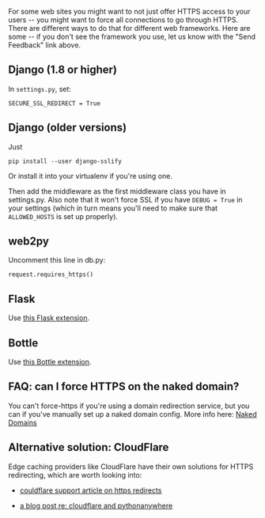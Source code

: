 
<!--
.. title: Forcing HTTPS
.. slug: ForcingHTTPS
.. date: 2015-05-13 14:35:28 UTC+01:00
.. tags:
.. category:
.. link:
.. description:
.. type: text
-->




For some web sites you might want to not just offer HTTPS access to your users
-- you might want to force all connections to go through HTTPS. There are
different ways to do that for different web frameworks. Here are some -- if you
don't see the framework you use, let us know with the "Send Feedback" link
above.


## Django (1.8 or higher)

In `settings.py`, set:

    SECURE_SSL_REDIRECT = True


## Django (older versions)

Just

    pip install --user django-sslify


Or install it into your virtualenv if you're using one.

Then add the middleware as the first middleware class you have in settings.py.
Also note that it won't force SSL if you have `DEBUG = True` in your settings
(which in turn means you'll need to make sure that `ALLOWED_HOSTS` is set up
properly).


## web2py


Uncomment this line in db.py:

    request.requires_https()



## Flask


Use [this Flask extension](https://github.com/kennethreitz/flask-sslify).


## Bottle


Use [this Bottle extension](https://pypi.python.org/pypi/Bottle-SSLify/0.0.1).


## FAQ:  can I force HTTPS on the naked domain?

You can't force-https if you're using a domain redirection service, but you can
if you've manually set up a naked domain config.  More info here: [Naked Domains](/pages/NakedDomains)


## Alternative solution: CloudFlare

Edge caching providers like CloudFlare have their own solutions for HTTPS redirecting,
which are worth looking into:

* [couldflare support article on https redirects](https://support.cloudflare.com/hc/en-us/articles/200170536-How-do-I-redirect-all-visitors-to-HTTPS-SSL-)

* [a blog post re: cloudflare and pythonanywhere](https://blog.pythonanywhere.com/80/)


